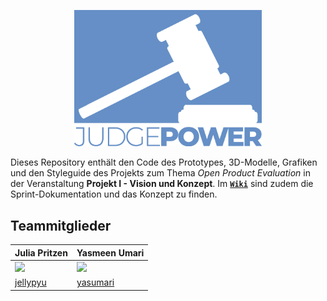 <p align="center">
<img src="design/logo.png" width="300px">
</p>

Dieses Repository enthält den Code des Prototypes, 3D-Modelle, Grafiken und den Styleguide des Projekts zum Thema *Open Product Evaluation* in der Veranstaltung **Projekt I - Vision und Konzept**. Im [**`Wiki`**](https://github.com/jellypyu/JudgePower/wiki) sind zudem die Sprint-Dokumentation und das Konzept zu finden.


##  Teammitglieder
**Julia Pritzen** | **Yasmeen Umari**
------------- | -------------
<img src="https://avatars3.githubusercontent.com/u/45239595?s=460&v=4" width="100px"> | <img src="https://avatars0.githubusercontent.com/u/39134936?s=460&v=4" width="100px">
[jellypyu](https://github.com/jellypyu) | [yasumari](https://github.com/yasumari) 